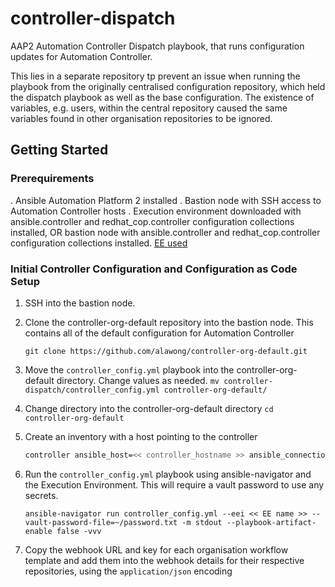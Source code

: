 # controller-dispatch

AAP2 Automation Controller Dispatch playbook, that runs configuration updates for Automation Controller.

This lies in a separate repository tp prevent an issue when running the playbook from the originally centralised configuration repository, which held the dispatch playbook as well as the base configuration. The existence of variables, e.g. users, within the central repository caused the same variables found in other organisation repositories to be ignored.

## Getting Started

### Prerequirements

. Ansible Automation Platform 2 installed
. Bastion node with SSH access to Automation Controller hosts
. Execution environment downloaded with ansible.controller and redhat_cop.controller configuration collections installed, OR bastion node with ansible.controller and redhat_cop.controller configuration collections installed. [EE used](https://github.com/alawong/ee-aap-utils)

### Initial Controller Configuration and Configuration as Code Setup

1. SSH into the bastion node.

2. Clone the controller-org-default repository into the bastion node. This contains all of the default configuration for Automation Controller

    `git clone https://github.com/alawong/controller-org-default.git`

3. Move the `controller_config.yml` playbook into the controller-org-default directory. Change values as needed.
    `mv controller-dispatch/controller_config.yml controller-org-default/`

4. Change directory into the controller-org-default directory
    `cd controller-org-default`

5. Create an inventory with a host pointing to the controller

    ```bash
    controller ansible_host=<< controller_hostname >> ansible_connection=local
    ```

6. Run the `controller_config.yml` playbook using ansible-navigator and the Execution Environment. This will require a vault password to use any secrets.

    `ansible-navigator run controller_config.yml --eei << EE name >> --vault-password-file=~/password.txt -m stdout --playbook-artifact-enable false -vvv`

7. Copy the webhook URL and key for each organisation workflow template and add them into the webhook details for their respective repositories, using the `application/json` encoding
